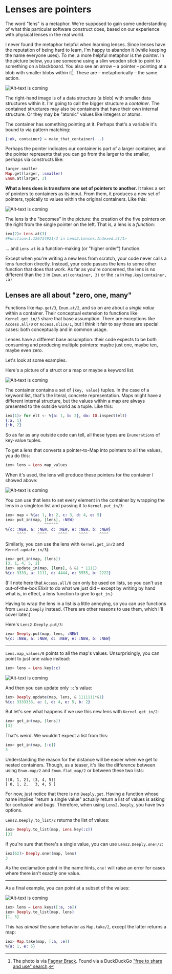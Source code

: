 # Lenses are pointers

The word "lens" is a metaphor. We're supposed to gain some
understanding of what this particular software construct does, based on our
experience with physical lenses in the real world.

I never found the metaphor helpful when learning lenses. Since lenses
have the reputation of being hard to learn, I'm happy to abandon
it (while keeping the name everyone uses). To me, a more helpful metaphor is the *pointer*. In the picture below,
you see someone using a slim wooden stick to point to something on a
blackboard. You also see an arrow – a pointer – pointing at a blob
with smaller blobs within it[^1]. These are – metaphorically – the same action.

![Alt-text is coming](pics/tutorial01-pointer-comparison.png)

The right-hand image is of a data structure (a blob) with smaller data
structures within it. I'm going to call the bigger structure a
*container*. The contained structures may also be containers that have
their own internal structure. Or they may be "atomic" values like integers or atoms.

The container has something pointing at it. Perhaps that's a variable
it's bound to via pattern matching:

```elixir
{:ok, container} = make_that_container(...)
```

Perhaps the pointer
indicates our container is part of a larger container, and the pointer represents
that you can go from the larger to the smaller, perhaps via constructs like:

```elixir
larger.smaller
Map.get(larger, :smaller)
Enum.at(larger, 3)
```

**What a lens does is transform one set of pointers to another.** It 
takes a set of pointers to containers as its input. From them, it produces a new set of
pointers, typically to values within the original containers. Like this:


![Alt-text is coming](pics/tutorial01-pointer-transformation.png)

The lens is the "becomes" in the picture: the creation of the five pointers on the
right from the single pointer on the left. That is, a lens is a
*function*:


```elixir
iex(2)> Lens.at(3)
#Function<1.126734921/3 in Lens2.Lenses.Indexed.at/1>
```

... and `Lens.at` is a function-making (or "higher order") function.

Except when you're writing a new lens from scratch, your code never
calls a lens function directly. Instead, your code passes the lens to
some other function that does that work. As far as you're concerned,
the lens is no different than the `3` in `Enum.at(container, 3)` or
the `:a` in `Map.key(container, :a)`

## Lenses are all about "zero, one, many"

Functions like `Map.get/3`, `Enum.at/2`, and so on are about a *single
value* within a container. Their conceptual extension to functions
like `Kernel.get_in/3` share that base assumption. There are
exceptions like `Access.all/0` or `Access.slice/1`, but I think it
fair to say those are special cases: both conceptually and in common
usage.

Lenses have a different base assumption: their code expects to be both
consuming and producing multiple pointers: maybe just one, maybe ten,
maybe even zero.

Let's look at some examples.

Here's a picture of a struct or a map or maybe a keyword list.

![Alt-text is coming](pics/tutorial01-keyed.png)


The
container contains a set of `{key, value}` tuples. In the case of a
keyword list, that's the literal, concrete representation. Maps might have
a different internal structure, but the values within a map are always
presented to the outside world as a tuple. Like this:

```elixir
iex(1)> for elt <- %{a: 1, b: 2}, do: IO.inspect(elt)
{:a, 1}
{:b, 2}
```

So as far as any outside code can tell, all these types are
`Enumeration`s of key-value tuples. 

To get a lens that converts a pointer-to-Map into pointers to all the values, you do this:

```elixir
iex> lens = Lens.map_values
```

When it's used, the lens will produce these pointers for the container I showed above: 

![Alt-text is coming](pics/tutorial01-map-values.png)

You can use that lens to set every element in the container by
wrapping the lens in a singleton list and passing it to
`Kernel.put_in/3`:

```elixir
iex> map = %{a: 1, b: 2, c: 3, d: 4, e: 5}
iex> put_in(map, [lens], :NEW)
                 ^^^^^^
%{c: :NEW, a: :NEW, d: :NEW, e: :NEW, b: :NEW}
     ^^^^     ^^^^     ^^^^     ^^^^     ^^^^
```

Similarly, you can use the lens with `Kernel.get_in/2` and `Kernel.update_in/3`):

```elixir
iex> get_in(map, [lens])
[3, 1, 4, 5, 2]
iex> update_in(map, [lens], & &1 * 1111)
%{c: 3333, a: 1111, d: 4444, e: 5555, b: 2222}
```

(I'll note here that `Access.all/0` can only be used on lists, so you
can't use out-of-the-box Elixir to do what we just did – except by
writing by hand what is, in effect, a lens function to give to `get_in`.)

Having to wrap the lens in a list is a little annoying, so you can use
functions from `Lens2.Deeply` instead. (There are other reasons to use
them, which I'll cover later.)

Here's `Lens2.Deeply.put/3`:

```elixir
iex> Deeply.put(map, lens, :NEW)
%{c: :NEW, a: :NEW, d: :NEW, e: :NEW, b: :NEW}
```

-----

`Lens.map_values/0` points to all the map's values. Unsurprisingly,
you can point to just one value instead:

```elixir
iex> lens = Lens.key(:c)
```

![Alt-text is coming](pics/tutorial01-key.png)


And then you can update only `:c`'s value:

```elixir
iex> Deeply.update(map, lens, & 1111111*&1)
%{c: 3333333, a: 1, d: 4, e: 5, b: 2}
```

But let's see what happens if we use this new lens with `Kernel.get_in/2`:

```elixir
iex> get_in(map, [lens])
[3]
```

That's weird. We wouldn't expect a list from this:


```elixir
iex> get_in(map, [:c])
3
```

Understanding the reason for the distance will be easier when we get to 
nested containers. Though, as a teaser, it's like the difference
between using `Enum.map/2` and `Enum.flat_map/2` or between these two
lists:

```
[[0, 1, 2], [3, 4, 5]]
[ 0, 1, 2,   3, 4, 5 ]
```

For now, just notice that there is no `Deeply.get`. Having a function
whose name implies "return a single value" actually return a list of
values is asking for confusion and bugs. Therefore, when using `Lens2.Deeply`,
you have two options.

`Lens2.Deeply.to_list/2` returns the list of values:

```elixir
iex> Deeply.to_list(map, Lens.key(:c))
[3]
```

If you're sure that there's a single value, you can use `Lens2.Deeply.one!/2`:


```elixir
iex(62)> Deeply.one!(map, lens)
3
```

As the exclamation point in the name hints, `one!` will raise
an error for cases where there isn't exactly one value.

-----

As a final example, you can point at a subset of the values:

![Alt-text is coming](pics/tutorial01-keys.png)


```elixir
iex> lens = Lens.keys([:a, :e])
iex> Deeply.to_list(map, lens)
[1, 5]

```

This has *almost* the same behavior as `Map.take/2`, except the latter returns a map:

```elixir
iex> Map.take(map, [:a, :e])
%{a: 1, e: 5}
```

[^1]: The photo is via [Fagnar Brack](https://fagnerbrack.medium.com/personal-experience-doesnt-matter-cb060b42f99a). Found via a DuckDuckGo ["free to share and use" search](https://duckduckgo.com/?t=ffab&q=teacher+pointing+at+a+blackboard&atb=v196-1&iax=images&iai=https%3A%2F%2Fcdn-images-1.medium.com%2Fmax%2F2000%2F1*20JDS-KefsZFZoQlSqehaw.jpeg&ia=images&iaf=license%3AShare).